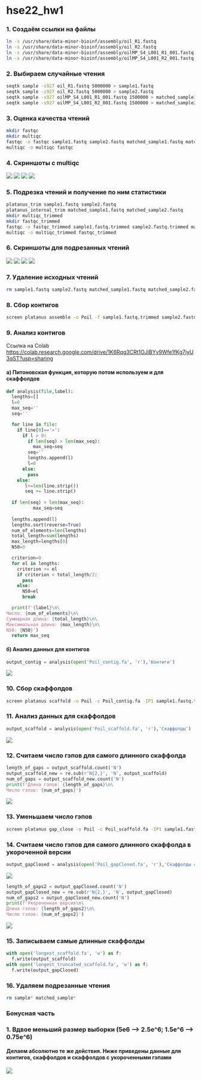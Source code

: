 # hse22_hw1

### 1. Создаём ссылки на файлы

```bash
ln -s /usr/share/data-minor-bioinf/assembly/oil_R1.fastq
ln -s /usr/share/data-minor-bioinf/assembly/oil_R2.fastq
ln -s /usr/share/data-minor-bioinf/assembly/oilMP_S4_L001_R1_001.fastq
ln -s /usr/share/data-minor-bioinf/assembly/oilMP_S4_L001_R2_001.fastq
```

### 2. Выбираем случайные чтения

```bash
seqtk sample -s927 oil_R1.fastq 5000000 > sample1.fastq
seqtk sample -s927 oil_R2.fastq 5000000 > sample2.fastq
seqtk sample -s927 oilMP_S4_L001_R1_001.fastq 1500000 > matched_sample1.fastq
seqtk sample -s927 oilMP_S4_L001_R2_001.fastq 1500000 > matched_sample2.fastq
```

### 3. Оценка качества чтений

```bash
mkdir fastqc
mkdir multiqc
fastqc -o fastqc sample1.fastq sample2.fastq matched_sample1.fastq matched_sample2.fastq
multiqc -o multiqc fastqc
```
### 4. Скриншоты с multiqc
![](https://github.com/KirillMatirko/hse22_hw1/blob/main/pics/gen_stat.png)
![](https://github.com/KirillMatirko/hse22_hw1/blob/main/pics/seq_counts.png)
![](https://github.com/KirillMatirko/hse22_hw1/blob/main/pics/mean_scores.png)
![](https://github.com/KirillMatirko/hse22_hw1/blob/main/pics/per_seq_scores.png)

### 5. Подрезка чтений и получение по ним статистики

```bash
platanus_trim sample1.fastq sample2.fastq
platanus_internal_trim matched_sample1.fastq matched_sample2.fastq
mkdir multiqc_trimmed
mkdir fastqc_trimmed
fastqc -o fastqc_trimmed sample1.fastq.trimmed sample2.fastq.trimmed matched_sample1.fastq.int_trimmed matched_sample2.fastq.int_trimmed
multiqc -o multiqc_trimmed fastqc_trimmed
```

### 6. Скриншоты для подрезанных чтений

![](https://github.com/KirillMatirko/hse22_hw1/blob/main/pics/gen_stat_trimmed.png)
![](https://github.com/KirillMatirko/hse22_hw1/blob/main/pics/seq_counts_trimmed.png)
![](https://github.com/KirillMatirko/hse22_hw1/blob/main/pics/mean_scores_trimmed.png)
![](https://github.com/KirillMatirko/hse22_hw1/blob/main/pics/per_seq_scores_trimmed.png)

### 7. Удаление исходных чтений

```bash
rm sample1.fastq sample2.fastq matched_sample1.fastq matched_sample2.fastq
```

### 8. Сбор контигов

```bash
screen platanus assemble -o Poil -f sample1.fastq.trimmed sample2.fastq.trimmed 2> assemble.log
```

### 9. Анализ контигов

Ссылка на Colab https://colab.research.google.com/drive/1K6Rqg3CRt1OJiBYv9Wfe1fKg7iyU3qST?usp=sharing

#### a) Питоновская функция, которую потом используем и для скаффолдов

```python
def analysis(file,label):
  lengths=[]
  l=0
  max_seq=''
  seq=''

  for line in file:
    if line[0]=='>':
      if l > 0:
        if len(seq) > len(max_seq):
          max_seq=seq
        seq=''
        lengths.append(l)
        l=0
      else:
        pass
    else:
       l+=len(line.strip())
       seq += line.strip()
  
  if len(seq) > len(max_seq):
          max_seq=seq
  
  lengths.append(l)
  lengths.sort(reverse=True)
  num_of_elements=len(lengths)
  total_length=sum(lengths)
  max_length=lengths[0]
  N50=0

  criterion=0
  for el in lengths:
    criterion += el
    if criterion < total_length/2:
      pass
    else:
      N50=el
      break

  print(f'{label}\n\
Число: {num_of_elements}\n\
Суммарная длина: {total_length}\n\
Максимальная длина: {max_length}\n\
N50: {N50}')
  return max_seq
```

#### б) Анализ данных для контигов

```python
output_contig = analysis(open('Poil_contig.fa', 'r'),'Контиги')
```
![](https://github.com/KirillMatirko/hse22_hw1/blob/main/pics/contig_analysis.png)

### 10. Сбор скаффолдов

```bash
screen platanus scaffold -o Poil -c Poil_contig.fa -IP1 sample1.fastq.trimmed sample2.fastq.trimmed -OP2 matched_sample1.fastq.int_trimmed matched_sample2.fastq.int_trimmed 2>scaffold.log
```
### 11. Анализ данных для скаффолдов

```python
output_scaffold = analysis(open('Poil_scaffold.fa', 'r'),'Скаффолды')
```
![](https://github.com/KirillMatirko/hse22_hw1/blob/main/pics/scaffold_analysis.png)

### 12. Считаем число гэпов для самого длинного скаффолда

```python
length_of_gaps = output_scaffold.count('N')
output_scaffold_new = re.sub(r'N{2,}', 'N', output_scaffold)
num_of_gaps = output_scaffold_new.count('N')
print(f'Длина гэпов: {length_of_gaps}\n\
Число гэпов: {num_of_gaps}')
```
![](https://github.com/KirillMatirko/hse22_hw1/blob/main/pics/gaps.png)

### 13. Уменьшаем число гэпов

```bash
screen platanus gap_close -o Poil -c Poil_scaffold.fa -IP1 sample1.fastq.trimmed sample2.fastq.trimmed -OP2 matched_sample1.fastq.int_trimmed matched_sample2.fastq.int_trimmed 2> gaps.log
```

### 14. Считаем число гэпов для самого длинного скаффолда в укороченной версии

```python
output_gapClosed = analysis(open('Poil_gapClosed.fa', 'r'),'Скаффолды с укороченными гэпами')
```
![](https://github.com/KirillMatirko/hse22_hw1/blob/main/pics/scaffold_truncated_analysis.png)

```python
length_of_gaps2 = output_gapClosed.count('N')
output_gapClosed_new = re.sub(r'N{2,}', 'N', output_gapClosed)
num_of_gaps2 = output_gapClosed_new.count('N')
print(f'Укороченная версия\n\
Длина гэпов: {length_of_gaps2}\n\
Число гэпов: {num_of_gaps2}')
```
![](https://github.com/KirillMatirko/hse22_hw1/blob/main/pics/gaps_truncated.png)

### 15. Записываем самые длинные скаффолды

```python
with open('longest_scaffold.fa', 'w') as f:
  f.write(output_scaffold)
with open('longest_truncated_scaffold.fa', 'w') as f:
  f.write(output_gapClosed)
```

### 16. Удаляем подрезанные чтения

```bash
rm sample* matched_sample*
```
### Бонусная часть

### 1. Вдвое меньший размер выборки (5e6 --> 2.5e^6; 1.5e^6 --> 0.75e^6)

#### Делаем абсолютно те же действия. Ниже приведены данные для контигов, скаффолдов и скаффолдов с укороченными гэпами

![](https://github.com/KirillMatirko/hse22_hw1/blob/main/pics/bonus_2less.png)
